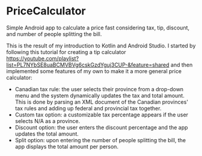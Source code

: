 # PriceCalculator
Simple Android app to calculate a price fast considering tax, tip, discount, and number of people splitting the bill.

This is the result of my introduction to Kotlin and Android Studio.
I started by following this tutorial for creating a tip calculator https://youtube.com/playlist?list=PL7NYbSE8uaBCMVBVg6cskGzdYguj3CUP-&feature=shared and then implemented some features of my own to make it a more general price calculator:
- Canadian tax rule: the user selects their province from a drop-down menu and the system dynamically updates the tax and total amount. This is done by parsing an XML document of the Canadian provinces' tax rules and adding up federal and provincial tax together.
- Custom tax option: a customizable tax percentage appears if the user selects N/A as a province.
- Discount option: the user enters the discount percentage and the app updates the total amount.
- Split option: upon entering the number of people splitting the bill, the app displays the total amount per person.
